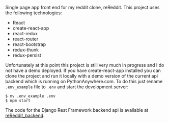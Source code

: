Single page app front end for my reddit clone, reReddit. This project uses
the following technologies:
 
- React
- create-react-app
- react-redux
- react-router
- react-bootstrap
- redux-thunk
- redux-persist


Unfortunately at this point this project is still very much in progress
and I do not have a demo deployed. If you have create-react-app installed you
can clone the project and run it locally with a demo version of
the current api backend which is running on PythonAnywhere.com. To do this
just rename `.env_example` file to `.env` and start the development server:

```
$ mv .env_example .env
$ npm start
```

The code for the Django Rest Framework backend api is available at
[reReddit_backend](https://github.com/cdunn6754/reReddit_backend).
